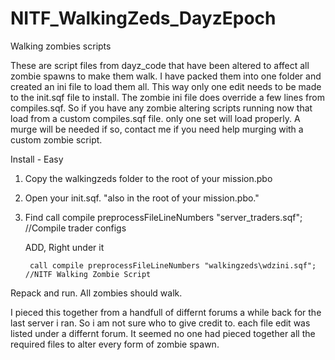 # NITF_WalkingZeds_DayzEpoch
Walking zombies scripts

These are script files from dayz_code that have been altered to affect all zombie spawns to make them walk.
I have packed them into one folder and created an ini file to load them all. This way only one edit needs to be made to the init.sqf file to install. The zombie ini file does override a few lines from compiles.sqf. So if you have any zombie altering scripts running now that load from a custom compiles.sqf file. only one set will load properly. A murge will be needed if so, contact me if you need help murging with a custom zombie script.

Install - Easy

1. Copy the walkingzeds folder to the root of your mission.pbo

2. Open your init.sqf. "also in the root of your mission.pbo."

3. Find 
        call compile preprocessFileLineNumbers "server_traders.sqf";				//Compile trader configs

    ADD, Right under it
    
        call compile preprocessFileLineNumbers "walkingzeds\wdzini.sqf";    //NITF Walking Zombie Script

Repack and run. All zombies should walk.

I pieced this together from a handfull of differnt forums a while back for the last server i ran. So i am not sure who to give credit to. each file edit was listed under a differnt forum. It seemed no one had pieced together all the required files to alter every form of zombie spawn.

